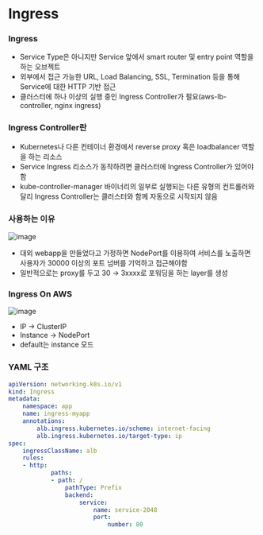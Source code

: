 # Ingress

### Ingress
- Service Type은 아니지만 Service 앞에서 smart router 및 entry point 역할을 하는 오브젝트
- 외부에서 접근 가능한 URL, Load Balancing, SSL, Termination 등을 통해 Service에 대한 HTTP 기반 접근
- 클러스터에 하나 이상의 실행 중인 Ingress Controller가 필요(aws-lb-controller, nginx ingress)

### Ingress Controller란
- Kubernetes나 다른 컨테이너 환경에서 reverse proxy 혹은 loadbalancer 역할을 하는 리소스
- Service Ingress 리소스가 동작하려면 클러스터에 Ingress Controller가 있어야함
- kube-controller-manager 바이너리의 일부로 실행되는 다른 유형의 컨트롤러와 달리 Ingress Controller는 클러스터와 함께 자동으로 시작되지 않음

### 사용하는 이유

![image](https://github.com/pokabook/TIL/assets/103029701/bde5159f-ec03-4a7e-a6e2-ce489daafec3)

- 대외 webapp을 만들었다고 가정하면 NodePort를 이용하여 서비스를 노출하면 사용자가 30000 이상의 포트 넘버를 기억하고 접근해야함
- 일반적으로는 proxy를 두고 30 → 3xxxx로 포워딩을 하는 layer를 생성

### Ingress On AWS

![image](https://github.com/pokabook/TIL/assets/103029701/8960bacc-e140-48bb-9c2e-1ccec5a511ee)

- IP → ClusterIP
- Instance → NodePort
- default는 instance 모드

### YAML 구조

```yaml
apiVersion: networking.k8s.io/v1
kind: Ingress
metadata:
	namespace: app
	name: ingress-myapp
	annotations:
		alb.ingress.kubernetes.io/scheme: internet-facing
		alb.ingress.kubernetes.io/target-type: ip
spec:
	ingressClassName: alb
	rules:
	- http:
			paths:
			- path: /
				pathType: Prefix
				backend:
					service:
						name: service-2048
						port:
							number: 80
```